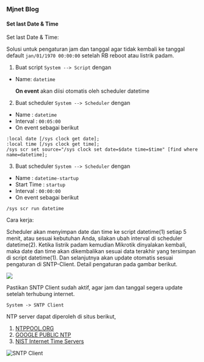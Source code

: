 ### Mjnet Blog

#### Set last Date & Time

Set last Date & Time:

Solusi untuk pengaturan jam dan tanggal agar tidak kembali ke tanggal default `jan/01/1970 00:00:00` setelah RB reboot atau listrik padam.

1. Buat script `System --> Script` dengan

* Name: `datetime`

	**On event** akan diisi otomatis oleh scheduler datetime

2. Buat scheduler `System --> Scheduler` dengan
* Name : `datetime`
* Interval : `00:05:00`
* On event sebagai berikut
```
:local date [/sys clock get date]; 
:local time [/sys clock get time]; 
/sys scr set source="/sys clock set date=$date time=$time" [find where name=datetime];
```
3. Buat scheduler `System --> Scheduler` dengan
* Name : `datetime-startup`
* Start Time : `startup`
* Interval : `00:00:00`
* On event sebagai berikut
```
/sys scr run datetime
```

Cara kerja:

Scheduler akan menyimpan date dan time ke script datetime(1) setiap 5 menit, atau sesuai kebutuhan Anda, silakan ubah interval di scheduler datetime(2).
Ketika listrik padam kemudian Mikrotik dinyalakan kembali, maka date dan time akan dikembalikan sesuai data terakhir yang tersimpan di script datetime(1).
Dan selanjutnya akan update otomatis sesuai pengaturan di SNTP-Client.
Detail pengaturan pada gambar berikut.

![](./img/setdatetime.png)

<div>
	<script async src="//pagead2.googlesyndication.com/pagead/js/adsbygoogle.js"></script>
	<!-- ads3 -->
	<ins class="adsbygoogle" style="display:block" data-ad-client="ca-pub-171634" data-ad-slot="40952"
	 data-ad-format="auto" data-full-width-responsive="true"></ins>
	<script>
		(adsbygoogle = window.adsbygoogle || []).push({});
	</script>
</div>

Pastikan SNTP Client sudah aktif, agar jam dan tanggal segera update setelah terhubung internet.

`System -> SNTP Client`

NTP server dapat diperoleh di situs berikut,
1. [NTPPOOL.ORG](https://www.ntppool.org/)
2. [GOOGLE PUBLIC NTP](https://developers.google.com/time/)
3. [NIST Internet Time Servers](https://tf.nist.gov/tf-cgi/servers.cgi)

![SNTP Client](./img/sntp-client.jpg "SNTP Client")

